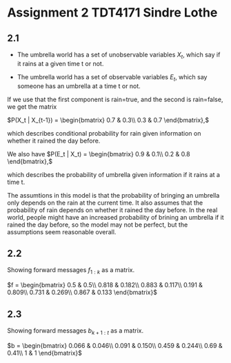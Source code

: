 # Assignment 2 TDT4171 Sindre Lothe

## 2.1

- The umbrella world has a set of unobservable variables $X_t$, which say if it rains at a given time t or not.

- The umbrella world has a set of observable variables $E_t$, which say someone has an umbrella at a time t or not.

If we use that the first component is rain=true, and the second is rain=false, we get the matrix
 
 $P(X_t | X_{t-1}) = \begin{bmatrix}
                        0.7 & 0.3\\
                        0.3 & 0.7
                    \end{bmatrix},$

which describes conditional probability for rain given information on whether it rained the day before. 


We also have 
 $P(E_t | X_t) = \begin{bmatrix}
                        0.9 & 0.1\\
                        0.2 & 0.8
                    \end{bmatrix},$

which describes the probability of umbrella given information if it rains at a time t.

The assumtions in this model is that the probability of bringing an umbrella only depends on the rain at the current time. It also assumes that the probability of rain depends on whether it rained the day before. In the real world, people might have an increased probability of brining an umbrella if it rained the day before, so the model may not be perfect, but the assumptions seem reasonable overall. 

## 2.2
Showing forward messages $f_{1:k}$ as a matrix.

$f = \begin{bmatrix}
        0.5 & 0.5\\
        0.818 & 0.182\\
        0.883 & 0.117\\
        0.191 & 0.809\\
        0.731 & 0.269\\
        0.867 & 0.133
    \end{bmatrix}$

## 2.3
Showing forward messages $b_{k+1:t}$ as a matrix.

$b = \begin{bmatrix}
        0.066 & 0.046\\
        0.091 & 0.150\\
        0.459 & 0.244\\
        0.69 & 0.41\\
        1 & 1
    \end{bmatrix}$
